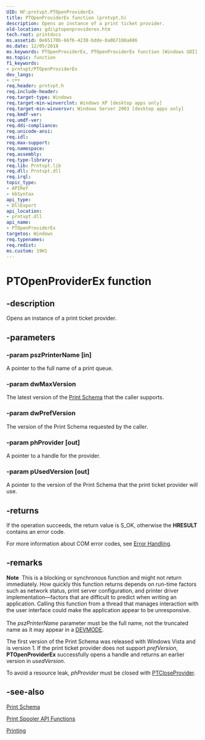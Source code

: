 ```yaml
---
UID: NF:prntvpt.PTOpenProviderEx
title: PTOpenProviderEx function (prntvpt.h)
description: Opens an instance of a print ticket provider.
old-location: gdi\ptopenproviderex.htm
tech.root: printdocs
ms.assetid: 0e65170b-66f6-4238-bdde-0a0b7108a686
ms.date: 12/05/2018
ms.keywords: PTOpenProviderEx, PTOpenProviderEx function [Windows GDI], _win32_PTOpenProviderEx, gdi.ptopenproviderex, prntvpt/PTOpenProviderEx
ms.topic: function
f1_keywords:
- prntvpt/PTOpenProviderEx
dev_langs:
- c++
req.header: prntvpt.h
req.include-header: 
req.target-type: Windows
req.target-min-winverclnt: Windows XP [desktop apps only]
req.target-min-winversvr: Windows Server 2003 [desktop apps only]
req.kmdf-ver: 
req.umdf-ver: 
req.ddi-compliance: 
req.unicode-ansi: 
req.idl: 
req.max-support: 
req.namespace: 
req.assembly: 
req.type-library: 
req.lib: Prntvpt.lib
req.dll: Prntvpt.dll
req.irql: 
topic_type:
- APIRef
- kbSyntax
api_type:
- DllExport
api_location:
- prntvpt.dll
api_name:
- PTOpenProviderEx
targetos: Windows
req.typenames: 
req.redist: 
ms.custom: 19H1
---
```


# PTOpenProviderEx function


## -description


Opens an instance of a print ticket provider.


## -parameters




### -param pszPrinterName [in]

A pointer to the full name of a print queue.


### -param dwMaxVersion

The latest version of the <a href="https://docs.microsoft.com/windows/desktop/printdocs/printschema">Print Schema</a> that the caller supports.


### -param dwPrefVersion

The version of the Print Schema requested by the caller.


### -param phProvider [out]

A pointer to a handle for the provider.


### -param pUsedVersion [out]

A pointer to the version of the Print Schema that the print ticket provider will use.


## -returns



If the operation succeeds, the return value is S_OK, otherwise the <b>HRESULT</b> contains an error code.

For more information about COM error codes, see <a href="https://docs.microsoft.com/windows/desktop/SetupApi/error-handling">Error Handling</a>.




## -remarks



<div class="alert"><b>Note</b>  This is a blocking or synchronous function and might not return immediately. How quickly this function returns depends on run-time factors such as network status, print server configuration, and printer driver implementation—factors that are difficult to predict when writing an application. Calling this function from a thread that manages interaction with the user interface could make the application appear to be unresponsive.</div>
<div> </div>
The <i>pszPrinterName</i> parameter must be the full name, not the truncated name as it may appear in a <a href="https://docs.microsoft.com/windows/win32/api/wingdi/ns-wingdi-devmodea">DEVMODE</a>.

The first version of the Print Schema was released with Windows Vista and is version 1. If the print ticket provider does not support <i>prefVersion</i>, <b>PTOpenProviderEx</b> successfully opens a handle and returns an earlier version in <i>usedVersion</i>.

To avoid a resource leak, <i>phProvider</i> must be closed with <a href="https://docs.microsoft.com/windows/desktop/api/prntvpt/nf-prntvpt-ptcloseprovider">PTCloseProvider</a>.




## -see-also




<a href="https://docs.microsoft.com/windows/desktop/printdocs/printschema">Print Schema</a>



<a href="https://docs.microsoft.com/windows/desktop/printdocs/printing-and-print-spooler-functions">Print Spooler API Functions</a>



<a href="https://docs.microsoft.com/windows/desktop/printdocs/printdocs-printing">Printing</a>
 

 


